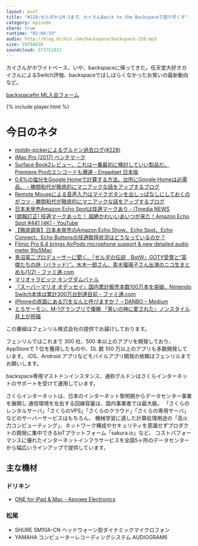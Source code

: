```yaml
---
layout: post
title: "#228:ゼルダからM-1まで、カイさんBacck to the Backspaceで語り尽くす"
category: episode
share: true
runtime: "02:04:33"
audio: http://blog.drikin.com/backspace/backspace-228.mp3
size: 59794830
soundcloud: 373751831
---
```


カイさんがホワイトベース、いや、backspaceに帰ってきた。任天堂大好きカイさんによるSwitch評価、backspaceではしばらくなかったお笑いの最新動向など。

[backspacefm ML入会フォーム](http://backspace.us11.list-manage.com/subscribe?u=09c933bd3997c1d16dbed156a&id=84b6529b91)

{% include player.html %}

# 今日のネタ
* [mstdn-pickerによるグルドン過去ログ(#228)](https://rbtnn.github.io/mstdn-picker/?instance=mstdn.guru&since_id=99221630575896190&max_id=99222113375910692)
* [iMac Pro (2017) ベンチマーク](http://www.macotakara.jp/blog/macintosh/entry-34012.html)
* [Surface Book2レビュー、これは一番最初に検討していい製品だ。 Premiere Proのエンコードも爆速 - Engadget 日本版](http://japanese.engadget.com/2017/12/22/surface-book2-premiere-pro/)
* [0.6%の塩分をGoogle Homeで計算する方法。台所にGoogle Homeは必需品。 - 勝間和代が徹底的にマニアックな話をアップするブログ](http://katsumakazuyo.hatenablog.com/entry/2017/12/21/233829)
* [Remote Mouseによる音声入力はマイクボタンを出しっぱなしにしておくのがコツ - 勝間和代が徹底的にマニアックな話をアップするブログ](http://katsumakazuyo.hatenablog.com/entry/2017/12/15/201918)
* [日本未発売Amazon Echo Spotは技適マークあり - ITmedia NEWS](http://www.itmedia.co.jp/news/articles/1712/22/news068.html)
* [[朗報訂正] 技適マークあった！ 超絶かわいいあいつが来た！Amazon Echo Spot #441 [4K] - YouTube](https://www.youtube.com/watch?v=77fiqvssXMM)
* [【徹底調査】日本未発売のAmazon Echo Show、Echo Spot、Echo Connect、Echo Buttonsの技適取得状況はどうなっているのか？](https://robotstart.info/2017/12/22/amazon-echo-family-giteki-mark.html)
* [Filmic Pro 6.4 brings AirPods microphone support &amp; new detailed audio meter 9to5Mac](https://9to5mac.com/2017/12/22/filmic-pro-6-4-airpods-audio-meter/)
* [青沼英二プロデューサーに聞く、『ゼルダの伝説　BotW』GOTY受賞と“英傑たちの詩（バラッド）”。水木一郎さん、青木瑠璃子さん出演のニコ生まとめも(1/2) - ファミ通.com](https://www.famitsu.com/news/201712/20148517.html)
* [マリオ＋ラビッツ キングダムバトル](https://www.nintendo.co.jp/switch/ac2ga/pc/index.html?nt_redirect_referrer=https%3A%2F%2Fwww.google.co.jp%2F&rd)
* [『スーパーマリオ オデッセイ』国内累計販売本数100万本を突破、Nintendo Switch本体は累計300万台到達目前 - ファミ通.com](https://www.famitsu.com/news/201712/20148563.html)
* [iPhoneの底面にある穴をなんと呼びますか？ – DANBO – Medium](https://medium.com/@iDANBO/iphone%E3%81%AE%E5%BA%95%E9%9D%A2%E3%81%AB%E3%81%82%E3%82%8B%E7%A9%B4%E3%82%92%E3%81%AA%E3%82%93%E3%81%A8%E5%91%BC%E3%81%B3%E3%81%BE%E3%81%99%E3%81%8B-ce33a8fb3d24)
* [とろサーモン、M-1グランプリで優勝 「笑いの神に愛された」ノンスタイル井上が祝福](http://www.huffingtonpost.jp/2017/12/03/m-1_a_23295842/)

この番組はフェンリル株式会社の提供でお届けしております。

フェンリルではこれまで 300 社、500 本以上のアプリを開発しており、AppStoreで 1 位を獲得したものや、DL 数 100 万以上のアプリも多数開発しています。
iOS、Android アプリなどモバイルアプリ開発の依頼はフェンリルまでお願いします。

backspace専用マストドンインスタンス、通称グルドンはさくらインターネットのサポートを受けて運用しています。

さくらインターネットは、日本のインターネット黎明期からデータセンター事業を展開し
通信環境を左右する回線容量は、国内事業者では最大級。
「さくらのレンタルサーバ」「さくらのVPS」「さくらのクラウド」「さくらの専用サーバ」などのサーバーサービスはもちろん、
機械学習に適した計算処理用途の「高火力コンピューティング」、ネットワーク構成やセキュリティを意識せずプロダクトの開発に集中できるIoTプラットフォーム「sakura.io」など、
コストパフォーマンスに優れたインターネットインフラサービスを全国5ヶ所のデータセンターから幅広いラインアップで提供しています。

## 主な機材

### ドリキン

* [ONE for iPad & Mac - Apogee Electronics](https://www.google.co.jp/url?sa=t&rct=j&q=&esrc=s&source=web&cd=1&cad=rja&uact=8&ved=0ahUKEwj708munqLYAhWBipQKHYmjB2IQFghAMAA&url=http%3A%2F%2Fwww.apogeedigital.jp%2Fproduct%2Fone&usg=AOvVaw3wO6_0pcU8dbW5nZbgjqfX)
### 松尾

* SHURE  SM10A-CN ヘッドウォーン型ダイナミックマイクロフォン
* YAMAHA コンピューターレコーディングシステム AUDIOGRAM6
